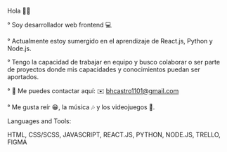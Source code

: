 Hola ✌🏾

° Soy desarrollador web frontend 💻

° Actualmente estoy sumergido en el aprendizaje de React.js, Python y Node.js.

° Tengo la capacidad de trabajar en equipo y busco colaborar o ser parte de proyectos donde mis capacidades y conocimientos puedan ser aportados.

° 📡 Me puedes contactar aquí: ✉️ bhcastro1101@gmail.com

° Me gusta reír 😁, la música 🎶 y los videojuegos 👾.

Languages and Tools:

HTML, 
CSS/SCSS,
JAVASCRIPT,
REACT.JS,
PYTHON,
NODE.JS,
TRELLO,
FIGMA
